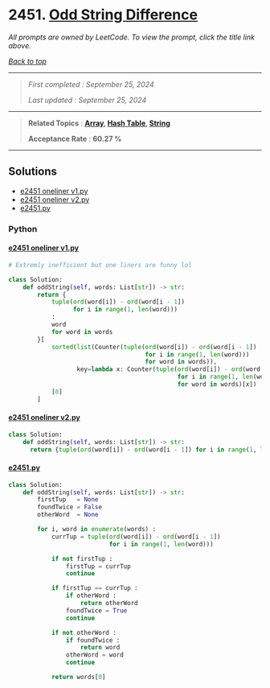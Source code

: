 # 2451. [Odd String Difference](<https://leetcode.com/problems/odd-string-difference>)

*All prompts are owned by LeetCode. To view the prompt, click the title link above.*

*[Back to top](<../README.md>)*

------

> *First completed : September 25, 2024*
>
> *Last updated : September 25, 2024*

------

> **Related Topics** : **[Array](<by_topic/Array.md>), [Hash Table](<by_topic/Hash Table.md>), [String](<by_topic/String.md>)**
>
> **Acceptance Rate** : **60.27 %**

------

## Solutions

- [e2451 oneliner v1.py](<../my-submissions/e2451 oneliner v1.py>)
- [e2451 oneliner v2.py](<../my-submissions/e2451 oneliner v2.py>)
- [e2451.py](<../my-submissions/e2451.py>)
### Python
#### [e2451 oneliner v1.py](<../my-submissions/e2451 oneliner v1.py>)
```Python
# Extremly inefficient but one liners are funny lol

class Solution:
    def oddString(self, words: List[str]) -> str:
        return {
            tuple(ord(word[i]) - ord(word[i - 1]) 
                  for i in range(1, len(word)))
            :
            word 
            for word in words
        }[
            sorted(list(Counter(tuple(ord(word[i]) - ord(word[i - 1]) 
                                      for i in range(1, len(word))) 
                                      for word in words)), 
                   key=lambda x: Counter(tuple(ord(word[i]) - ord(word[i - 1]) 
                                               for i in range(1, len(word))) 
                                               for word in words)[x])
            [0]
        ]

```

#### [e2451 oneliner v2.py](<../my-submissions/e2451 oneliner v2.py>)
```Python
class Solution:
    def oddString(self, words: List[str]) -> str:
      return {tuple(ord(word[i]) - ord(word[i - 1]) for i in range(1, len(word))) : word for word in words}[sorted(list(Counter(tuple(ord(word[i]) - ord(word[i - 1]) for i in range(1, len(word))) for word in words)), key=lambda x: Counter(tuple(ord(word[i]) - ord(word[i - 1]) for i in range(1, len(word))) for word in words)[x])[0]]

```

#### [e2451.py](<../my-submissions/e2451.py>)
```Python
class Solution:
    def oddString(self, words: List[str]) -> str:
        firstTup   = None
        foundTwice = False
        otherWord  = None

        for i, word in enumerate(words) :
            currTup = tuple(ord(word[i]) - ord(word[i - 1]) 
                            for i in range(1, len(word)))

            if not firstTup :
                firstTup = currTup
                continue

            if firstTup == currTup :
                if otherWord :
                    return otherWord
                foundTwice = True
                continue

            if not otherWord :
                if foundTwice :
                    return word
                otherWord = word
                continue

            return words[0]

```

